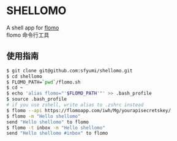 # SHELLOMO

A shell app for [flomo](https://flomoapp.com/register2/?Mzk4Nw)  
flomo 命令行工具

## 使用指南

```sh
$ git clone git@github.com:sfyumi/shellomo.git
$ cd shellomo
$ FLOMO_PATH=`pwd`/flomo.sh
$ cd ~
$ echo 'alias flomo="'$FLOMO_PATH'"' >> .bash_profile
$ source .bash_profile
# if you use zshell, write alias to .zshrc instead
$ flomo --api https://flomoapp.com/iwh/Mg/yourapisecretskey/
$ flomo -m "Hello shellomo"
send "Hello shellomo" to flomo
$ flomo -t inbox -m "Hello shellomo"
send "Hello shellomo #inbox" to flomo
```
